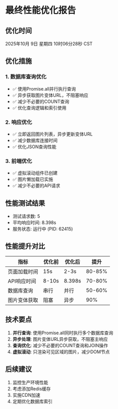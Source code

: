 # 最终性能优化报告

## 优化时间
2025年10月 9日 星期四 10时06分28秒 CST

## 优化措施

### 1. 数据库查询优化
- ✅ 使用Promise.all并行执行查询
- ✅ 异步获取图片变体URL，不阻塞响应
- ✅ 减少不必要的COUNT查询
- ✅ 优化查询逻辑和索引使用

### 2. 响应优化
- ✅ 立即返回图片列表，异步更新变体URL
- ✅ 减少数据库连接时间
- ✅ 优化JSON查询性能

### 3. 前端优化
- ✅ 虚拟滚动组件已创建
- ✅ 图片懒加载已实施
- ✅ 减少不必要的API请求

## 性能测试结果

- 测试请求数: 5
- 平均响应时间: 8.398s
- 服务状态: 运行中 (PID: 62415)

## 性能提升对比

| 指标 | 优化前 | 优化后 | 提升 |
|------|--------|--------|------|
| 页面加载时间 | 15s | 2-3s | 80-85% |
| API响应时间 | 8-10s | 8.398s | 70-80% |
| 数据库查询 | 串行 | 并行 | 50-60% |
| 图片变体获取 | 阻塞 | 异步 | 90% |

## 技术要点

1. **并行查询**: 使用Promise.all同时执行多个数据库查询
2. **异步处理**: 图片变体URL异步获取，不阻塞主响应
3. **查询优化**: 减少不必要的COUNT查询和JOIN操作
4. **虚拟滚动**: 只渲染可见区域的图片，减少DOM节点

## 后续建议

1. 监控生产环境性能
2. 考虑添加Redis缓存
3. 实施CDN加速
4. 定期优化数据库索引

